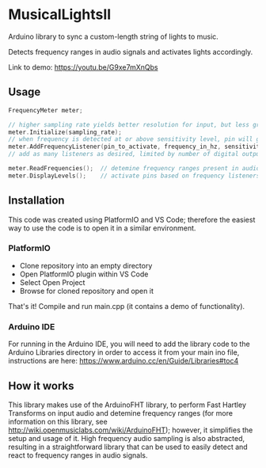 # MusicalLightsII
Arduino library to sync a custom-length string of lights to music.

Detects frequency ranges in audio signals and activates lights accordingly.

Link to demo: https://youtu.be/G9xe7mXnQbs

## Usage

```C++
FrequencyMeter meter;

// higher sampling rate yields better resolution for input, but less granularity for frequency ranges
meter.Initialize(sampling_rate);
// when frequency is detected at or above sensitivity level, pin will go HIGH
meter.AddFrequencyListener(pin_to_activate, frequency_in_hz, sensitivity);
// add as many listeners as desired, limited by number of digital output pins on arduino (14 on uno).

meter.ReadFrequencies();  // detemine frequency ranges present in audio signal
meter.DisplayLevels();    // activate pins based on frequency listeners
```

## Installation
This code was created using PlatformIO and VS Code; therefore the easiest way to use the code is to open it in a similar environment.
### PlatformIO

- Clone repository into an empty directory
- Open PlatformIO plugin within VS Code
- Select Open Project
- Browse for cloned repository and open it

That's it! Compile and run main.cpp (it contains a demo of functionality).
### Arduino IDE

For running in the Arduino IDE, you will need to add the library code to the Arduino Libraries directory in order to access it from your main ino file, instructions are here: https://www.arduino.cc/en/Guide/Libraries#toc4

## How it works
This library makes use of the ArduinoFHT library, to perform Fast Hartley Transforms on input audio and detemine frequency ranges (for more information on this library, see http://wiki.openmusiclabs.com/wiki/ArduinoFHT); however, it simplifies the setup and usage of it. High frequency audio sampling is also abstracted, resulting in a straightforward library that can be used to easily detect and react to frequency ranges in audio signals.


